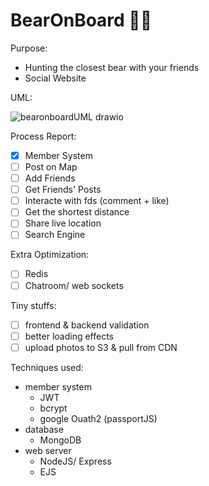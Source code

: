 # BearOnBoard 🐻🐾 

Purpose:
- Hunting the closest bear with your friends
- Social  Website

UML:

![bearonboardUML drawio](https://user-images.githubusercontent.com/95410966/167254558-27484464-3e4e-40d4-bddc-e14b31615feb.png)

Process Report:
- [X] Member System
- [ ] Post on Map
- [ ] Add Friends
- [ ] Get Friends' Posts
- [ ] Interacte with fds (comment + like)
- [ ] Get the shortest distance 
- [ ] Share live location
- [ ] Search Engine

Extra Optimization:
- [ ] Redis
- [ ] Chatroom/ web sockets

Tiny stuffs:
- [ ] frontend & backend validation
- [ ] better loading effects
- [ ] upload photos to S3 & pull from CDN

Techniques used:
- member system
  - JWT
  - bcrypt
  - google Ouath2 (passportJS)
- database
  - MongoDB
- web server
  - NodeJS/ Express
  - EJS
